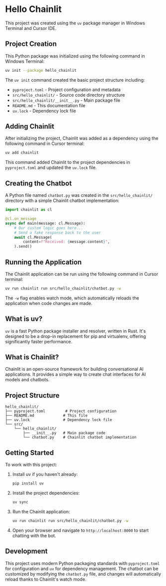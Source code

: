 # Hello Chainlit

This project was created using the `uv` package manager in Windows Terminal and Cursor IDE.

## Project Creation

This Python package was initialized using the following command in Windows Terminal:

```bash
uv init --package hello_chainlit
```

The `uv init` command created the basic project structure including:
- `pyproject.toml` - Project configuration and metadata
- `src/hello_chainlit/` - Source code directory structure
- `src/hello_chainlit/__init__.py` - Main package file
- `README.md` - This documentation file
- `uv.lock` - Dependency lock file

## Adding Chainlit

After initializing the project, Chainlit was added as a dependency using the following command in Cursor terminal:

```bash
uv add chainlit
```

This command added Chainlit to the project dependencies in `pyproject.toml` and updated the `uv.lock` file.

## Creating the Chatbot

A Python file named `chatbot.py` was created in the `src/hello_chainlit/` directory with a simple Chainlit chatbot implementation:

```python
import chainlit as cl

@cl.on_message
async def main(message: cl.Message):
    # Our custom logic goes here...
    # Send a fake response back to the user
    await cl.Message(
        content=f"Received: {message.content}",
    ).send()
```

## Running the Application

The Chainlit application can be run using the following command in Cursor terminal:

```bash
uv run chainlit run src/hello_chainlit/chatbot.py -w
```

The `-w` flag enables watch mode, which automatically reloads the application when code changes are made.

## What is uv?

`uv` is a fast Python package installer and resolver, written in Rust. It's designed to be a drop-in replacement for pip and virtualenv, offering significantly faster performance.

## What is Chainlit?

Chainlit is an open-source framework for building conversational AI applications. It provides a simple way to create chat interfaces for AI models and chatbots.

## Project Structure

```
hello_chainlit/
├── pyproject.toml         # Project configuration
├── README.md             # This file
├── uv.lock               # Dependency lock file
└── src/
    └── hello_chainlit/
        ├── __init__.py   # Main package code
        └── chatbot.py    # Chainlit chatbot implementation
```

## Getting Started

To work with this project:

1. Install uv if you haven't already:
   ```bash
   pip install uv
   ```

2. Install the project dependencies:
   ```bash
   uv sync
   ```

3. Run the Chainlit application:
   ```bash
   uv run chainlit run src/hello_chainlit/chatbot.py -w
   ```

4. Open your browser and navigate to `http://localhost:8000` to start chatting with the bot.

## Development

This project uses modern Python packaging standards with `pyproject.toml` for configuration and `uv` for dependency management. The chatbot can be customized by modifying the `chatbot.py` file, and changes will automatically reload thanks to Chainlit's watch mode.
